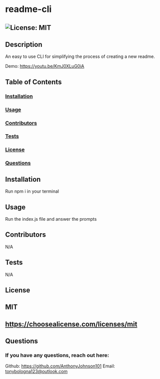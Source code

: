  # readme-cli

  ## ![License: MIT](https://img.shields.io/badge/License-MIT-yellow.svg)

  ## Description 
  An easy to use CLI for simplifying the process of creating a new readme.
  
  Demo: https://youtu.be/KmJ0XLuG0iA

  ## Table of Contents
  ###  [Installation](#installation)
  ###  [Usage](#usage)
  ###  [Contributors](#contributors)
  ###  [Tests](#tests)
  ###  [License](#license)
  ###  [Questions](#questions)

  ## Installation
  Run npm i in your terminal

  ## Usage
  Run the index.js file and answer the prompts

  ## Contributors
  N/A

  ## Tests
  N/A

  ## License
  ## MIT
  ## https://choosealicense.com/licenses/mit

  ## Questions
  ### If you have any questions, reach out here:
  Github: https://github.com/AnthonyJohnson101
  Email: tonybologna123@outlook.com
